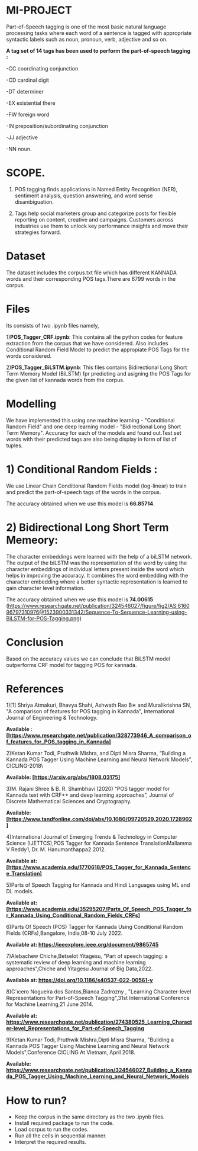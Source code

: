 # MI-PROJECT
Part-of-Speech tagging is one of the most basic natural language processing tasks where each word of a sentence is tagged with appropriate syntactic labels such as noun, pronoun, verb, adjective and so on. 

**A tag set of 14 tags has been used to perform the part-of-speech tagging :**

-CC coordinating conjunction

-CD cardinal digit

-DT determiner

-EX existential there

-FW foreign word

-IN preposition/subordinating conjunction

-JJ adjective

-NN noun.

# SCOPE. 
1. POS tagging finds applications in Named Entity Recognition (NER), sentiment analysis, question answering, and word sense disambiguation.

2. Tags help social marketers group and categorize posts for flexible reporting on content, creative and campaigns. Customers across industries use them to unlock key performance insights and move their strategies forward.


# Dataset
The dataset includes the corpus.txt file which has different KANNADA words and their corresponding POS tags.There are 6799 words in the corpus.


# Files
Its consists of two .ipynb files namely,


1)**POS_Tagger_CRF.ipynb**:
This contains all the python codes for feature extraction from the corpus that we have considered. Also includes Conditional Random Field Model to predict the appropiate POS Tags for the words considered.

2)**POS_Tagger_BiLSTM.ipynb**:
This files contains Bidirectional Long Short Term Memory Model (BiLSTM) fpr predicting and asigning the POS Tags for the given list of kannada words from the corpus.

# Modelling
We have implemented this using one machine learning - "Conditional Random Field" and one deep learning model - "Bidirectional Long Short Term Memory". Accuracy for each of the models and found out.Test set words with their predicted tags are also being display in form of list of tuples.

# 1) Conditional Random Fields :

We use Linear Chain Conditional Random Fields model (log-linear) to train and predict the part-of-speech tags of the words in the corpus.

The accuracy obtained when we use this model is **66.85714**.


# 2) Bidirectional Long Short Term Memeory:

The character embeddings were learned with the help of a biLSTM network. The output of the biLSTM was the representation of the word by using the character embeddings of individual letters present inside the word which helps in improving the accuracy.
It combines the word embedding with the character embedding where a better syntactic representation is learned to gain character level information.

The accuracy obtained when we use this model is **74.00615**
(https://www.researchgate.net/publication/324546027/figure/fig2/AS:616096797310976@1523900331342/Sequence-To-Sequence-Learning-using-BiLSTM-for-POS-Tagging.png)



# Conclusion
Based on the accuracy values we can conclude that BiLSTM model outperforms CRF model for tagging POS for kannada.

# References
1)[1] Shriya Atmakuri, Bhavya Shahi, Ashwath Rao B∗ and Muralikrishna SN, "A comparison of features for POS tagging in Kannada", International Journal of Engineering & Technology.

**Available : [https://www.researchgate.net/publication/328773946_A_comparison_of_features_for_POS_tagging_in_Kannada]**


2)Ketan Kumar Todi, Pruthwik Mishra, and Dipti Misra Sharma, “Building a Kannada POS Tagger Using Machine Learning and Neural Network Models”, CICLING-2018\

**Available:
[https://arxiv.org/abs/1808.03175]**


3)M. Rajani Shree & B. R. Shambhavi (2020) “POS tagger model for Kannada text with CRF++ and deep learning approaches”, Journal of Discrete Mathematical Sciences and Cryptography.

**Available: [https://www.tandfonline.com/doi/abs/10.1080/09720529.2020.1728902]**



4)International Journal of Emerging Trends & Technology in Computer      Science (IJETTCS),POS Tagger for Kannada Sentence TranslationMallamma V Reddy1, Dr. M.   Hanumanthappa2 2012.

**Available at:
[https://www.academia.edu/1770618/POS_Tagger_for_Kannada_Sentence_Translation]**



5)Parts of Speech Tagging for Kannada and Hindi Languages using ML and DL    models.

**Available at:   [https://www.academia.edu/35295207/Parts_Of_Speech_POS_Tagger_for_Kannada_Using_Conditional_Random_Fields_CRFs]**


6)Parts Of Speech (POS) Tagger for Kannada Using Conditional    Random Fields (CRFs),Bangalore, India,08-10 July 2022.

**Available at: https://ieeexplore.ieee.org/document/9865745**

7)Alebachew Chiche,Betselot Yitagesu, "Part of speech tagging: a systematic review of deep learning and machine learning approaches",Chiche and Yitagesu Journal of Big Data,2022.

**Available at: https://doi.org/10.1186/s40537-022-00561-y**

8)C´ıcero Nogueira dos Santos,Bianca Zadrozny , "Learning Character-level Representations for Part-of-Speech Tagging",31st International Conference for Machine Learning,21 June 2014. 

**Available at: 
https://www.researchgate.net/publication/274380525_Learning_Character-level_Representations_for_Part-of-Speech_Tagging**


9)Ketan Kumar Todi, Pruthwik Mishra,Dipti Misra Sharma, "Building a Kannada POS Tagger Using Machine Learning and Neural Network Models",Conference  CICLING At  Vietnam, April 2018.

**Available: https://www.researchgate.net/publication/324546027_Building_a_Kannada_POS_Tagger_Using_Machine_Learning_and_Neural_Network_Models**


# How to run?
- Keep the corpus in the same directory as the two .ipynb files.
- Install required package to run the code.
- Load corpus to run the codes.
- Run all the cells in sequential manner.
- Interpret the required results.

